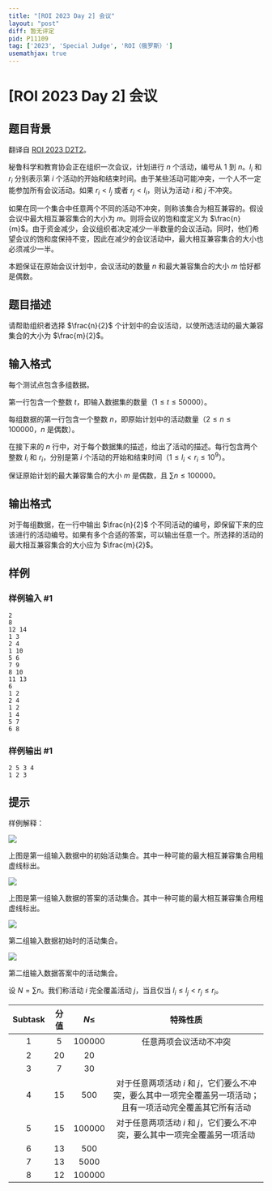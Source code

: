 ```yaml
---
title: "[ROI 2023 Day 2] 会议"
layout: "post"
diff: 暂无评定
pid: P11109
tag: ['2023', 'Special Judge', 'ROI（俄罗斯）']
usemathjax: true
---
```


# [ROI 2023 Day 2] 会议
## 题目背景

翻译自 [ROI 2023 D2T2](https://neerc.ifmo.ru/school/archive/2022-2023/ru-olymp-roi-2023-day2.pdf)。

秘鲁科学和教育协会正在组织一次会议，计划进行 $n$ 个活动，编号从 $1$ 到 $n$。$l_i$ 和 $r_i$ 分别表示第 $i$ 个活动的开始和结束时间。由于某些活动可能冲突，一个人不一定能参加所有会议活动。如果 $r_i < l_j$ 或者 $r_j < l_i$，则认为活动 $i$ 和 $j$ 不冲突。

如果在同一个集合中任意两个不同的活动不冲突，则称该集合为相互兼容的。假设会议中最大相互兼容集合的大小为 $m$。则将会议的饱和度定义为 $\frac{n}{m}$。由于资金减少，会议组织者决定减少一半数量的会议活动。同时，他们希望会议的饱和度保持不变，因此在减少的会议活动中，最大相互兼容集合的大小也必须减少一半。

本题保证在原始会议计划中，会议活动的数量 $n$ 和最大兼容集合的大小 $m$ 恰好都是偶数。
## 题目描述

请帮助组织者选择 $\frac{n}{2}$ 个计划中的会议活动，以使所选活动的最大兼容集合的大小为 $\frac{m}{2}$。
## 输入格式

每个测试点包含多组数据。

第一行包含一个整数 $t$，即输入数据集的数量（$1 \le t \le 50000$）。

每组数据的第一行包含一个整数 $n$，即原始计划中的活动数量（$2 \le n \le 100000$，$n$ 是偶数）。

在接下来的 $n$ 行中，对于每个数据集的描述，给出了活动的描述。每行包含两个整数 $l_i$ 和 $r_i$，分别是第 $i$ 个活动的开始和结束时间（$1 \le l_i < r_i \le 10^9$）。

保证原始计划的最大兼容集合的大小 $m$ 是偶数，且 $\sum n\le100000$。
## 输出格式

对于每组数据，在一行中输出 $\frac{n}{2}$ 个不同活动的编号，即保留下来的应该进行的活动编号。如果有多个合适的答案，可以输出任意一个。所选择的活动的最大相互兼容集合的大小应为 $\frac{m}{2}$。
## 样例

### 样例输入 #1
```
2
8
12 14
1 3
2 4
1 10
5 6
7 9
8 10
11 13
6
1 2
2 4
1 2
1 4
5 7
6 8
```
### 样例输出 #1
```
2 5 3 4
1 2 3
```
## 提示

样例解释：

![](https://cdn.luogu.com.cn/upload/image_hosting/7qt38uep.png)

上图是第一组输入数据中的初始活动集合。其中一种可能的最大相互兼容集合用粗虚线标出。

![](https://cdn.luogu.com.cn/upload/image_hosting/m7k9p90a.png)

上图是第一组输入数据的答案的活动集合。其中一种可能的最大相互兼容集合用粗虚线标出。

![](https://cdn.luogu.com.cn/upload/image_hosting/j4o9mevq.png)

第二组输入数据初始时的活动集合。

![](https://cdn.luogu.com.cn/upload/image_hosting/bu7gii0j.png)

第二组输入数据答案中的活动集合。

设 $N=\sum n$。我们称活动 $i$ 完全覆盖活动 $j$，当且仅当 $l_i\le l_j<r_j\le r_i$。

| Subtask | 分值 | $N\le$ | 特殊性质 |
| :----------: | :----------: | :----------: | :----------: |
| $1$ | $5$ | $100000$ | 任意两项会议活动不冲突 |
| $2$ | $20$ | $20$ |  |
| $3$ | $7$ | $30$ |  |
| $4$ | $15$ | $500$ | 对于任意两项活动 $i$ 和 $j$，它们要么不冲突，要么其中一项完全覆盖另一项活动；且有一项活动完全覆盖其它所有活动 |
| $5$ | $15$ | $100000$ | 对于任意两项活动 $i$ 和 $j$，它们要么不冲突，要么其中一项完全覆盖另一项活动 |
| $6$ | $13$ | $500$ |  |
| $7$ | $13$ | $5000$ |  |
| $8$ | $12$ | $100000$ |  |
